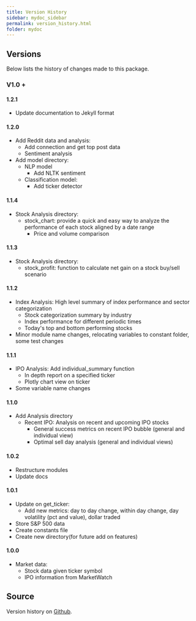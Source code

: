 ```yaml
---
title: Version History
sidebar: mydoc_sidebar
permalink: version_history.html
folder: mydoc
---
```


## Versions

Below lists the history of changes made to this package.

### V1.0 +

#### 1.2.1
- Update documentation to Jekyll format

#### 1.2.0
- Add Reddit data and analysis:
    - Add connection and get top post data
    - Sentiment analysis
- Add model directory:
    - NLP model
        - Add NLTK sentiment
    - Classification model:
        - Add ticker detector

#### 1.1.4
- Stock Analysis directory:
    - stock_chart: provide a quick and easy way to analyze the performance of each stock aligned by a date range
        - Price and volume comparison

#### 1.1.3
- Stock Analysis directory:
    - stock_profit: function to calculate net gain on a stock buy/sell scenario

#### 1.1.2
- Index Analysis: High level summary of index performance and sector categorization
    - Stock categorization summary by industry
    - Index performance for different periodic times
    - Today's top and bottom performing stocks
- Minor module name changes, relocating variables to constant folder, some test changes

#### 1.1.1
- IPO Analysis: Add individual_summary function
    - In depth report on a specified ticker
    - Plotly chart view on ticker
- Some variable name changes

#### 1.1.0
- Add Analysis directory
    - Recent IPO: Analysis on recent and upcoming IPO stocks
        - General success metrics on recent IPO bubble (general and individual view)
        - Optimal sell day analysis (general and individual views)

#### 1.0.2
- Restructure modules
- Update docs

#### 1.0.1
- Update on get_ticker:
    - Add new metrics: day to day change, within day change, day volatility (pct and value), dollar traded
- Store S&P 500 data
- Create constants file
- Create new directory(for future add on features)

#### 1.0.0
- Market data:
    - Stock data given ticker symbol
    - IPO information from MarketWatch

## Source

Version history on [Github](https://github.com/jk1mm/stock-market/releases).
